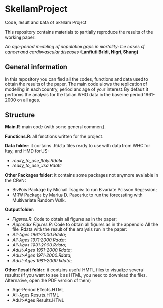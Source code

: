 # SkellamProject
Code, result and Data of Skellam Project

This repository contains materials to partially reproduce the results of the working paper:

*An age-period modeling of population gaps in mortality: the cases of cancer and cardiovascular diseases* **(Lanfiuti Baldi, Nigri, Shang)**

## General information
In this repository you can find all the codes, functions and data used to obtain the results of the paper. 
The main code allows the replication of modelling in each country, period and age of your interest. 
By default it performs the analysis for the Italian WHO data in the baseline period 1961-2000 on all ages. 


## Structure
**Main.R**: main code (with some general comment).

**Functions.R**: all functions written for the project.  

**Data folder**: it contains .Rdata files ready to use with data from WHO for Itay, and HMD for US:
- *ready_to_use_Italy.Rdata*
- *ready_to_use_Usa.Rdata*
  
**Other Packages folder**: it contains some packages not anymore available in the CRAN:
- BivPois Package by Michail Tsagris: to run Bivariate Poisson Regession;
- MRW Package by Marius D. Pascariu: to run the forecasting with Multivariate Random Walk.
  
**Output folder**: 
- *Figures.R*: Code to obtain all figures as in the paper;
- *Appendix Figures.R*: Code to obtain all figures as in the appendix;
All the file .Rdata with the result of the analysis run in the paper:
- *All-Ages 1961-2000.Rdata*;
- *All-Ages 1971-2000.Rdata*;
- *All-Ages 1981-2000.Rdata*;
- *Adult-Ages 1961-2000.Rdata*;
- *Adult-Ages 1971-2000.Rdata*;
- *Adult-Ages 1981-2000.Rdata*;

**Other Result folder**: it contains useful HMTL files to visualize several results:
(if you want to see it as HTML, you need to download the files. Alternative, open the PDF version of them)
- Age-Period Effects.HTML
- All-Ages Results.HTML
- Adult-Ages Results.HTML


